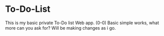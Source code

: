 # To-Do-List
This is my basic private To-Do list Web app. (0-0)
Basic simple works, what more can you ask for?
Will be making changes as i go.
